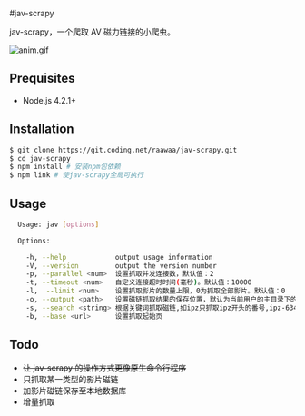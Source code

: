 #jav-scrapy

jav-scrapy，一个爬取 AV 磁力链接的小爬虫。

![anim.gif](https://ooo.0o0.ooo/2015/10/31/56345cf140299.gif "anim.gif")

## Prequisites

- Node.js 4.2.1+

## Installation

```bash
$ git clone https://git.coding.net/raawaa/jav-scrapy.git
$ cd jav-scrapy
$ npm install # 安装npm包依赖
$ npm link # 使jav-scrapy全局可执行
```

## Usage

```bash
  Usage: jav [options]

  Options:

    -h, --help            output usage information
    -V, --version         output the version number
    -p, --parallel <num>  设置抓取并发连接数，默认值：2
    -t, --timeout <num>   自定义连接超时时间(毫秒)。默认值：10000
    -l,  --limit <num>    设置抓取影片的数量上限，0为抓取全部影片。默认值：0
    -o, --output <path>   设置磁链抓取结果的保存位置，默认为当前用户的主目录下的magnets.txt文件
    -s, --search <string> 根据关键词抓取磁链,如ipz只抓取ipz开头的番号,ipz-634则只抓取该番号的磁链
    -b, --base <url>      设置抓取起始页
```

## Todo

- ~~让 jav-scrapy 的操作方式更像原生命令行程序~~
- 只抓取某一类型的影片磁链
- 加影片磁链保存至本地数据库
- 增量抓取
